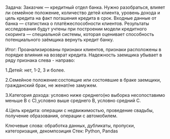 
Задача:
Заказчик — кредитный отдел банка. Нужно разобраться, влияет ли семейное положение, количество детей клиента, уровень дохода и цель кредита на факт погашения кредита в срок.
Входные данные от банка — статистика о платёжеспособности клиентов. Результаты исследования будут учтены при построении модели кредитного скоринга — специальной системы, которая оценивает способность потенциального заёмщика вернуть кредит банку.


Итог:
Проанализированы признаки клиентов, признаки расположены в порядке влияния на возврат кредита.
Надежность заемщика убывает в ряду признака слева - направо:

1.Детей: нет, 1-2, 3 и более. 

2.Семейное положение:состоящие или состоявшие в браке заемщики, гражданский брак, не женат/не замужем. 

3.Категория дохода: условно ниже среднего(но выборка несопоставимо меньше B с С),условно выше среднего B, условно средний C.

4.Цель кредита: операции с недвижимостью, проведение свадьбы, получение образования, операции с автомобилем.

Ключевые слова: обработка данных, дубликаты, пропуски, категоризация, декомпозиция
Стек: Python, Pandas
